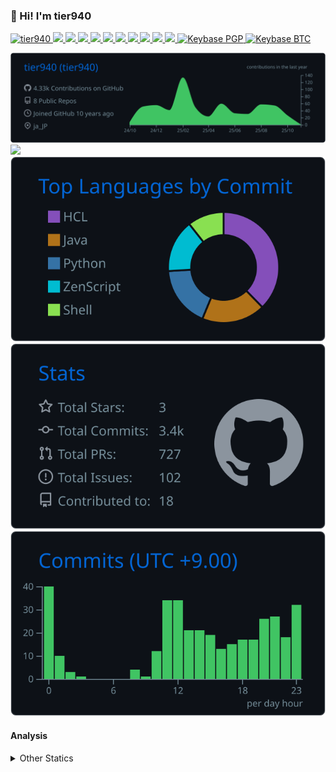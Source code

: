 ### 👋 Hi! I'm tier940

<p align="left"> 
  <a href="https://github.com/tier940/tier940/">
    <img src="https://komarev.com/ghpvc/?username=tier940" alt="tier940" />
  </a>
  <a href="http://twitter.com/tier940">
    <img height="20" src="https://img.shields.io/twitter/follow/tier940?label=Twitter&logo=twitter&style=flat" />
  </a>
  <a href="https://github.com/tier940">
    <img height="20" src="https://img.shields.io/github/followers/tier940?label=follow&logo=github&style=flat" />
  </a>
  <a href="https://www.reddit.com/user/tier940">
    <img height="20" src="https://img.shields.io/reddit/user-karma/combined/tier940?label=Reddit&logo=reddit&style=flat" />
  </a>
  <a href="https://stackoverflow.com/users/17317833/tier940">
    <img height="20" src="https://img.shields.io/stackexchange/stackoverflow/r/17317833?label=StackOverflow&logo=stack-overflow&style=flat" />
  </a>
  <a href="https://zenn.dev/tier940">
    <img height="20" src="https://zenn.badge.nikaera.com/s/tier940/likes" />
  </a>
  <a href="https://zenn.dev/tier940">
    <img height="20" src="https://zenn.badge.nikaera.com/s/tier940/followers" />
  </a>
  <a href="https://zenn.dev/tier940">
    <img height="20" src="https://zenn.badge.nikaera.com/s/tier940/articles" />
  </a>
  <a href="http://qiita.com/tier940">
    <img height="20" src="https://qiita-badge.apiapi.app/s/tier940/posts.svg" />
  </a>
  <a href="http://qiita.com/tier940">
    <img height="20" src="https://qiita-badge.apiapi.app/s/tier940/contributions.svg" />
  </a>
  <a href="https://github.com/tier940/tier940/">
    <img height="20" src="https://github.com/tier940/tier940/actions/workflows/main.yml/badge.svg" />
  </a>
  <a href="https://keybase.io/tier940">
    <img alt="Keybase PGP" src="https://img.shields.io/keybase/pgp/tier940">
  </a>
  <a href="https://keybase.io/tier940">
    <img alt="Keybase BTC" src="https://img.shields.io/keybase/btc/tier940">
  </a>
</p>

[![](https://raw.githubusercontent.com/tier940/tier940/main/profile-summary-card-output/github_dark/0-profile-details.svg)](https://github.com/vn7n24fzkq/github-profile-summary-cards)
[![](https://raw.githubusercontent.com/tier940/tier940/main/profile-summary-card-output/github_dark/1-repos-per-language.svg)](https://github.com/vn7n24fzkq/github-profile-summary-cards) [![](https://raw.githubusercontent.com/tier940/tier940/main/profile-summary-card-output/github_dark/2-most-commit-language.svg)](https://github.com/vn7n24fzkq/github-profile-summary-cards)
[![](https://raw.githubusercontent.com/tier940/tier940/main/profile-summary-card-output/github_dark/3-stats.svg)](https://github.com/vn7n24fzkq/github-profile-summary-cards) [![](https://raw.githubusercontent.com/tier940/tier940/main/profile-summary-card-output/github_dark/4-productive-time.svg)](https://github.com/vn7n24fzkq/github-profile-summary-cards)


#### Analysis
<!-- <img height="150" src="https://github.com/tier940/tier940/blob/master/images/stat.svg" alt="Alternative Text"/> -->

<details>
  <summary>Other Statics</summary>
  <!--START_SECTION:waka-->
![Code Time](http://img.shields.io/badge/Code%20Time-2%2C691%20hrs%2029%20mins-blue)

**🐱 My GitHub Data** 

> 📦 15.7 kB Used in GitHub's Storage 
 > 
> 💼 Opted to Hire
 > 
> 📜 11 Public Repositories 
 > 
> 🔑 1 Private Repositories 
 > 
**I'm an Early 🐤** 

```text
🌞 Morning                1088 commits        ████░░░░░░░░░░░░░░░░░░░░░   14.77 % 
🌆 Daytime                2839 commits        ██████████░░░░░░░░░░░░░░░   38.55 % 
🌃 Evening                2755 commits        █████████░░░░░░░░░░░░░░░░   37.41 % 
🌙 Night                  683 commits         ██░░░░░░░░░░░░░░░░░░░░░░░   09.27 % 
```
📅 **I'm Most Productive on Saturday** 

```text
Monday                   816 commits         ███░░░░░░░░░░░░░░░░░░░░░░   11.08 % 
Tuesday                  1364 commits        █████░░░░░░░░░░░░░░░░░░░░   18.52 % 
Wednesday                842 commits         ███░░░░░░░░░░░░░░░░░░░░░░   11.43 % 
Thursday                 920 commits         ███░░░░░░░░░░░░░░░░░░░░░░   12.49 % 
Friday                   845 commits         ███░░░░░░░░░░░░░░░░░░░░░░   11.47 % 
Saturday                 1572 commits        █████░░░░░░░░░░░░░░░░░░░░   21.34 % 
Sunday                   1006 commits        ███░░░░░░░░░░░░░░░░░░░░░░   13.66 % 
```


📊 **This Week I Spent My Time On** 

```text
🕑︎ Time Zone: Asia/Tokyo

💬 Programming Languages: 
Java                     3 hrs 44 mins       █████████████░░░░░░░░░░░░   52.52 % 
YAML                     54 mins             ███░░░░░░░░░░░░░░░░░░░░░░   12.77 % 
JSON                     27 mins             ██░░░░░░░░░░░░░░░░░░░░░░░   06.41 % 
Groovy                   26 mins             ██░░░░░░░░░░░░░░░░░░░░░░░   06.28 % 
Gradle                   24 mins             █░░░░░░░░░░░░░░░░░░░░░░░░   05.66 % 

🔥 Editors: 
IntelliJ                 4 hrs 26 mins       ████████████████░░░░░░░░░   62.44 % 
VS Code                  2 hrs 40 mins       █████████░░░░░░░░░░░░░░░░   37.56 % 

💻 Operating System: 
Linux                    3 hrs 44 mins       █████████████░░░░░░░░░░░░   52.53 % 
Windows                  3 hrs 22 mins       ████████████░░░░░░░░░░░░░   47.47 % 
```

**I Mostly Code in Java** 

```text
Java                     9 repos             █████████░░░░░░░░░░░░░░░░   37.50 % 
ZenScript                3 repos             ███░░░░░░░░░░░░░░░░░░░░░░   12.50 % 
HCL                      2 repos             ██░░░░░░░░░░░░░░░░░░░░░░░   08.33 % 
HTML                     2 repos             ██░░░░░░░░░░░░░░░░░░░░░░░   08.33 % 
Dockerfile               1 repo              █░░░░░░░░░░░░░░░░░░░░░░░░   04.17 % 
```



**Timeline**

![Lines of Code chart](https://raw.githubusercontent.com/tier940/tier940/main/assets/bar_graph.png)


 Last Updated on 19/08/2023 00:48:04 UTC
<!--END_SECTION:waka-->
</details>
